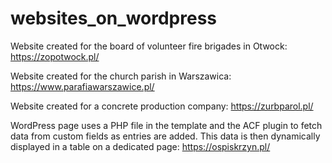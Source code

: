 # websites_on_wordpress
Website created for the board of volunteer fire brigades in Otwock: https://zopotwock.pl/ 

Website created for the church parish in Warszawica: https://www.parafiawarszawice.pl/ 

Website created for a concrete production company: https://zurbparol.pl/ 

WordPress page uses a PHP file in the template and the ACF plugin to fetch data from custom fields as entries are added. This data is then dynamically displayed in a table on a dedicated page: https://ospiskrzyn.pl/

